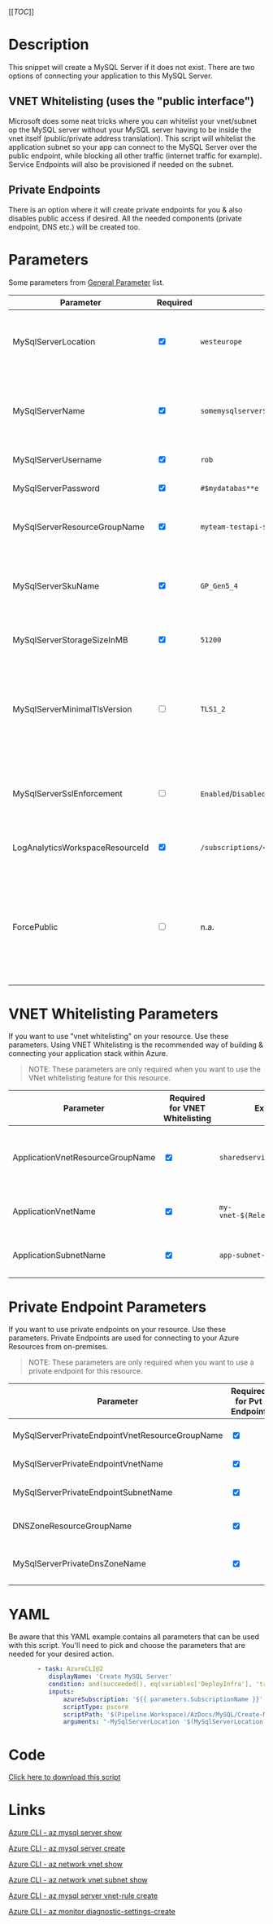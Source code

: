 [[_TOC_]]

# Description

This snippet will create a MySQL Server if it does not exist. There are two options of connecting your application to this MySQL Server.

## VNET Whitelisting (uses the "public interface")

Microsoft does some neat tricks where you can whitelist your vnet/subnet op the MySQL server without your MySQL server having to be inside the vnet itself (public/private address translation).
This script will whitelist the application subnet so your app can connect to the MySQL Server over the public endpoint, while blocking all other traffic (internet traffic for example). Service Endpoints will also be provisioned if needed on the subnet.

## Private Endpoints

There is an option where it will create private endpoints for you & also disables public access if desired. All the needed components (private endpoint, DNS etc.) will be created too.

# Parameters

Some parameters from [General Parameter](/Azure/Azure-CLI-Snippets) list.

| Parameter                       | Required                        | Example Value                                                                                                                                   | Description                                                                                                                                                                                                                               |
| ------------------------------- | ------------------------------- | ----------------------------------------------------------------------------------------------------------------------------------------------- | ----------------------------------------------------------------------------------------------------------------------------------------------------------------------------------------------------------------------------------------- |
| MySqlServerLocation             | <input type="checkbox" checked> | `westeurope`                                                                                                                                    | The location of your MySQL Server. It's very likely you can use `$(Location)` here (see the ) [General Parameter](/Azure/Azure-CLI-Snippets) list.                                                                                        |
| MySqlServerName                 | <input type="checkbox" checked> | `somemysqlserver$(Release.EnvironmentName)`                                                                                                     | The name for the MySQL Server resource. It's recommended to use just alphanumerical characters without hyphens etc.                                                                                                                       |
| MySqlServerUsername             | <input type="checkbox" checked> | `rob`                                                                                                                                           | The admin username for the MySQL Server                                                                                                                                                                                                   |
| MySqlServerPassword             | <input type="checkbox" checked> | `#$mydatabas**e`                                                                                                                                | The password corresponding to MySqlServerUsername                                                                                                                                                                                         |
| MySqlServerResourceGroupName    | <input type="checkbox" checked> | `myteam-testapi-$(Release.EnvironmentName)`                                                                                                     | The name of the resourcegroup you want your MySql server to be created in                                                                                                                                                                 |
| MySqlServerSkuName              | <input type="checkbox" checked> | `GP_Gen5_4`                                                                                                                                     | The name of the sku. Follows the convention {pricing tier}{compute generation}{vCores} in shorthand. Examples: `B_Gen5_1`, `GP_Gen5_4`, `MO_Gen5_16`.                                                                                     |
| MySqlServerStorageSizeInMB      | <input type="checkbox" checked> | `51200`                                                                                                                                         | The storage capacity of the server (unit is megabytes).                                                                                                                                                                                   |
| MySqlServerMinimalTlsVersion    | <input type="checkbox">         | `TLS1_2`                                                                                                                                        | The minimal TLS version to use. Defaults to `TLS1_2`. Options are `TLS1_0`, `TLS1_1`, `TLS1_2` or `TLSEnforcementDisabled`. It's strongly recommended to use `TLS1_2` at the time of writing.                                             |
| MySqlServerSslEnforcement       | <input type="checkbox">         | `Enabled`/`Disabled`                                                                                                                            | Enables the enforcement of SSL connections. Default value is `Enabled`. It is strongly recommended to leave this `Enabled`.                                                                                                               |
| LogAnalyticsWorkspaceResourceId | <input type="checkbox" checked> | `/subscriptions/<subscriptionid>/resourceGroups/<resourcegroup>/providers/Microsoft.OperationalInsights/workspaces/<loganalyticsworkspacename>` | The Log Analytics Workspace the diagnostic setting will be linked to.                                                                                                                                                                     |
| ForcePublic                     | <input type="checkbox">         | n.a.                                                                                                                                            | If you are not using any networking settings, you need to pass this boolean to confirm you are willingly creating a public resource (to avoid unintended public resources). You can pass it as a switch without a value (`-ForcePublic`). |

# VNET Whitelisting Parameters

If you want to use "vnet whitelisting" on your resource. Use these parameters. Using VNET Whitelisting is the recommended way of building & connecting your application stack within Azure.

> NOTE: These parameters are only required when you want to use the VNet whitelisting feature for this resource.

| Parameter                        | Required for VNET Whitelisting  | Example Value                        | Description                                                         |
| -------------------------------- | ------------------------------- | ------------------------------------ | ------------------------------------------------------------------- |
| ApplicationVnetResourceGroupName | <input type="checkbox" checked> | `sharedservices-rg`                  | The ResourceGroup where your VNET, for your appservice, resides in. |
| ApplicationVnetName              | <input type="checkbox" checked> | `my-vnet-$(Release.EnvironmentName)` | The name of the VNET the appservice is in                           |
| ApplicationSubnetName            | <input type="checkbox" checked> | `app-subnet-4`                       | The name of the subnet the appservice is in                         |

# Private Endpoint Parameters

If you want to use private endpoints on your resource. Use these parameters. Private Endpoints are used for connecting to your Azure Resources from on-premises.

> NOTE: These parameters are only required when you want to use a private endpoint for this resource.

| Parameter                                       | Required for Pvt Endpoint       | Example Value                           | Description                                                                                                                       |
| ----------------------------------------------- | ------------------------------- | --------------------------------------- | --------------------------------------------------------------------------------------------------------------------------------- |
| MySqlServerPrivateEndpointVnetResourceGroupName | <input type="checkbox" checked> | `sharedservices-rg`                     | The ResourceGroup where your VNET, for your MySql Server Private Endpoint, resides in.                                            |
| MySqlServerPrivateEndpointVnetName              | <input type="checkbox" checked> | `my-vnet-$(Release.EnvironmentName)`    | The name of the VNET to place the MySql Server Private Endpoint in.                                                               |
| MySqlServerPrivateEndpointSubnetName            | <input type="checkbox" checked> | `app-subnet-3`                          | The name of the subnet you want your MySql server's private endpoint to be in                                                     |
| DNSZoneResourceGroupName                        | <input type="checkbox" checked> | `MyDNSZones-$(Release.EnvironmentName)` | Make sure to use the shared DNS Zone resource group (you can only register a zone once per subscription).                         |
| MySqlServerPrivateDnsZoneName                   | <input type="checkbox" checked> | `privatelink.mysql.database.azure.com`  | The name of DNS zone where your private endpoint will be created in. If you are unsure use `privatelink.mysql.database.azure.com` |

# YAML

Be aware that this YAML example contains all parameters that can be used with this script. You'll need to pick and choose the parameters that are needed for your desired action.

```yaml
        - task: AzureCLI@2
           displayName: 'Create MySQL Server'
           condition: and(succeeded(), eq(variables['DeployInfra'], 'true'))
           inputs:
               azureSubscription: '${{ parameters.SubscriptionName }}'
               scriptType: pscore
               scriptPath: '$(Pipeline.Workspace)/AzDocs/MySQL/Create-MySQL-Server.ps1'
               arguments: "-MySqlServerLocation '$(MySqlServerLocation)' -MySqlServerName '$(MySqlServerName)' -MySqlServerUsername '$(MySqlServerUsername)' -MySqlServerPassword '$(MySqlServerPassword)' -MySqlServerResourceGroupName '$(MySqlServerResourceGroupName)' -MySqlServerSkuName '$(MySqlServerSkuName)' -MySqlServerStorageSizeInMB '$(MySqlServerStorageSizeInMB)' -ResourceTags $(ResourceTags) -MySqlServerMinimalTlsVersion '$(MySqlServerMinimalTlsVersion)' -MySqlServerSslEnforcement '$(MySqlServerSslEnforcement)' -ApplicationVnetResourceGroupName '$(ApplicationVnetResourceGroupName)' -ApplicationVnetName '$(ApplicationVnetName)' -ApplicationSubnetName '$(ApplicationSubnetName)' -MySqlServerPrivateEndpointVnetResourceGroupName '$(MySqlServerPrivateEndpointVnetResourceGroupName)' -MySqlServerPrivateEndpointVnetName '$(MySqlServerPrivateEndpointVnetName)' -MySqlServerPrivateEndpointSubnetName '$(MySqlServerPrivateEndpointSubnetName)' -MySqlServerPrivateDnsZoneName '$(MySqlServerPrivateDnsZoneName)' -DNSZoneResourceGroupName '$(DNSZoneResourceGroupName)' -LogAnalyticsWorkspaceResourceId '$(LogAnalyticsWorkspaceResourceId)' -LogAnalyticsWorkspaceResourceId '$(LogAnalyticsWorkspaceResourceId)'"
```

# Code

[Click here to download this script](../../../../src/MySQL/Create-MySQL-Server.ps1)

# Links

[Azure CLI - az mysql server show](https://docs.microsoft.com/en-us/cli/azure/mysql/server?view=azure-cli-latest#az_mysql_server_show)

[Azure CLI - az mysql server create](https://docs.microsoft.com/en-us/cli/azure/mysql/server?view=azure-cli-latest#az_mysql_server_create)

[Azure CLI - az network vnet show](https://docs.microsoft.com/en-us/cli/azure/network/vnet?view=azure-cli-latest#az_network_vnet_show)

[Azure CLI - az network vnet subnet show](https://docs.microsoft.com/en-us/cli/azure/network/vnet/subnet?view=azure-cli-latest#az_network_vnet_subnet_show)

[Azure CLI - az mysql server vnet-rule create](https://docs.microsoft.com/en-us/cli/azure/mysql/server/vnet-rule?view=azure-cli-latest#az_mysql_server_vnet_rule_create)

[Azure CLI - az monitor diagnostic-settings-create](https://docs.microsoft.com/nl-nl/cli/azure/monitor/diagnostic-settings?view=azure-cli-latest#az_monitor_diagnostic_settings_create)
